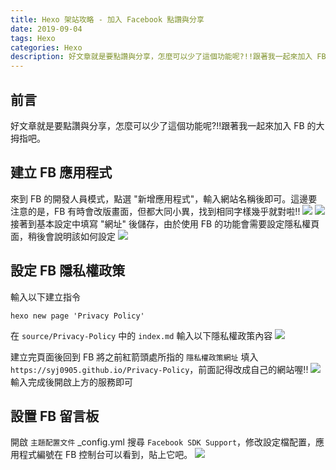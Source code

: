 ```yaml
---
title: Hexo 架站攻略 - 加入 Facebook 點讚與分享
date: 2019-09-04
tags: Hexo
categories: Hexo
description: 好文章就是要點讚與分享，怎麼可以少了這個功能呢?!!跟著我一起來加入 FB 的大拇指吧。
---
```


## 前言
好文章就是要點讚與分享，怎麼可以少了這個功能呢?!!跟著我一起來加入 FB 的大拇指吧。
<!-- more -->
## 建立 FB 應用程式
來到 FB 的開發人員模式，點選 "新增應用程式"，輸入網站名稱後即可。這邊要注意的是，FB 有時會改版畫面，但都大同小異，找到相同字樣幾乎就對啦!!
![](https://i.imgur.com/JBnCc7q.png)
![](https://i.imgur.com/3GwvhBS.png)
接著到基本設定中填寫 "網址" 後儲存，由於使用 FB 的功能會需要設定隱私權頁面，稍後會說明該如何設定
![](https://i.imgur.com/GlSv2TF.png)

## 設定 FB 隱私權政策
輸入以下建立指令
```
hexo new page 'Privacy Policy'
```
在 `source/Privacy-Policy` 中的 `index.md` 輸入以下隱私權政策內容
![](https://i.imgur.com/4gisExJ.png)

建立完頁面後回到 FB 將之前紅箭頭處所指的 `隱私權政策網址` 填入 `https://syj0905.github.io/Privacy-Policy`，前面記得改成自己的網站喔!!
![](https://i.imgur.com/9yzawFD.png)
輸入完成後開啟上方的服務即可

## 設置 FB 留言板
開啟 `主題配置文件` _config.yml 搜尋 `Facebook SDK Support`，修改設定檔配置，應用程式編號在 FB 控制台可以看到，貼上它吧。
![](https://i.imgur.com/f5vReIp.png)